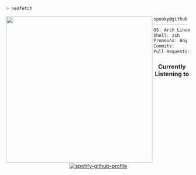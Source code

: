 ```zsh
> neofetch
```

<img align="left" src="https://media1.tenor.com/m/DubAh9iLlc8AAAAC/evangelion-neon-genesis-evangelion.gif" width="400" /> 

```csharp
spooky@github
-------------
OS: Arch Linux x86_64
Shell: zsh
Pronouns: Any
Commits:
Pull Requests:
```

<h3 align="center">Currently Listening to</h3>
<div align="center">
  
[![spotify-github-profile](https://spotify-github-profile.kittinanx.com/api/view?uid=9kmn4up7rvygdg0act5muu91t&cover_image=true&theme=natemoo-re&show_offline=false&background_color=121212&interchange=false&bar_color=53b14f&bar_color_cover=true)](https://github.com/kittinan/spotify-github-profile)

</div>

<!--
**spookybytesyou/spookybytesyou** is a ✨ _special_ ✨ repository because its `README.md` (this file) appears on your GitHub profile.

Here are some ideas to get you started:

- 🔭 I’m currently working on ...
- 🌱 I’m currently learning ...
- 👯 I’m looking to collaborate on ...
- 🤔 I’m looking for help with ...
- 💬 Ask me about ...
- 📫 How to reach me: ...
- 😄 Pronouns: ...
- ⚡ Fun fact: ...
-->
